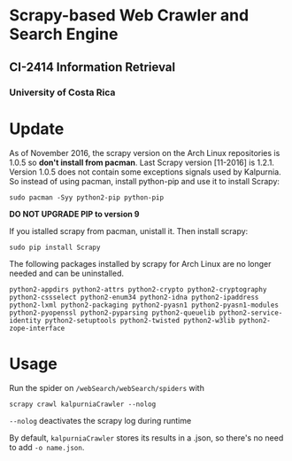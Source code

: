 # Scrapy-based Web Crawler and Search Engine
## CI-2414 Information Retrieval
### University of Costa Rica

# Update
As of November 2016, the scrapy version on the Arch Linux repositories is 1.0.5 so **don't install from pacman**.
Last Scrapy version [11-2016] is 1.2.1. 
Version 1.0.5 does not contain some exceptions signals used by Kalpurnia.
So instead of using pacman, install python-pip and use it to install Scrapy:

    sudo pacman -Syy python2-pip python-pip

**DO NOT UPGRADE PIP to version 9**

If you istalled scrapy from pacman, unistall it. Then install scrapy:

    sudo pip install Scrapy

The following packages installed by scrapy for Arch Linux are no longer needed and can be uninstalled.

    python2-appdirs python2-attrs python2-crypto python2-cryptography python2-cssselect python2-enum34 python2-idna python2-ipaddress python2-lxml python2-packaging python2-pyasn1 python2-pyasn1-modules python2-pyopenssl python2-pyparsing python2-queuelib python2-service-identity python2-setuptools python2-twisted python2-w3lib python2-zope-interface

# Usage
Run the spider on `/webSearch/webSearch/spiders` with

    scrapy crawl kalpurniaCrawler --nolog
`--nolog` deactivates the scrapy log during runtime 

By default, `kalpurniaCrawler` stores its results in a .json, so there's no need to add `-o name.json`.



